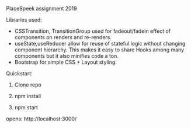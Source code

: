 PlaceSpeek assignment 2019

Libraries used: 
* CSSTransition, TransitionGroup used for fadeout/fadein effect of components on renders and re-renders.
* useState,useReducer allow for reuse of stateful logic without changing component hierarchy. This makes it easy to share Hooks among many components but it also minifies code a ton.
* Bootstrap for simple CSS + Layout styling.


Quickstart: 

1. Clone repo

2. npm install

3. npm start 

opens: http://localhost:3000/
